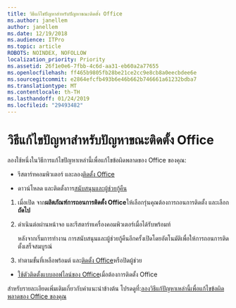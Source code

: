 ```yaml
---
title: วิธีแก้ไขปัญหาสำหรับปัญหาขณะติดตั้ง Office
ms.author: janellem
author: janellem
ms.date: 12/19/2018
ms.audience: ITPro
ms.topic: article
ROBOTS: NOINDEX, NOFOLLOW
localization_priority: Priority
ms.assetid: 26f1e0e6-7fbb-4c6d-aa31-eb60a2a77655
ms.openlocfilehash: ff465b9805fb28be21ce2cc9e8cb8a0eecbdee6e
ms.sourcegitcommit: e2864efcfb493b6e46b662b746661a61232bdba7
ms.translationtype: MT
ms.contentlocale: th-TH
ms.lasthandoff: 01/24/2019
ms.locfileid: "29493482"
---
```

# <a name="solutions-for-issues-while-installing-office"></a>วิธีแก้ไขปัญหาสำหรับปัญหาขณะติดตั้ง Office

ลองใช้หนึ่งในวิธีการแก้ไขปัญหาเหล่านี้เพื่อแก้ไขข้อผิดพลาดของ Office ของคุณ:
  
- รีสตาร์ทคอมพิวเตอร์ และลอง[ติดตั้ง Office](https://portal.office.com/OLS/MySoftware.aspx)
    
- ดาวน์โหลด และติดตั้งการ[สนับสนุนและผู้ช่วยกู้คืน](https://aka.ms/SARA-OfficeUninstall-Alchemy)
    
1. เมื่อเปิด จาก**ผลิตภัณฑ์การถอนการติดตั้ง Office**ให้เลือกรุ่นคุณต้องการถอนการติดตั้ง และเลือก**ถัดไป** 
    
2. ดำเนินต่อผ่านหน้าจอ และรีสตาร์ทเครื่องคอมพิวเตอร์เมื่อได้รับพร้อมท์
    
    หลังจากเริ่มการทำงาน การสนับสนุนและผู้ช่วยกู้คืนอีกครั้งเปิดโดยอัตโนมัติเพื่อให้การถอนการติดตั้งเสร็จสมบูรณ์
    
3. ทำตามขั้นที่เหลือพร้อมต์ และ[ติดตั้ง Office](https://portal.office.com/OLS/MySoftware.aspx)หรือปิดผู้ช่วย 
    
- [ใช้ตัวติดตั้งแบบออฟไลน์ของ Office](https://support.office.com/article/f0a85fe7-118f-41cb-a791-d59cef96ad1c?wt.mc_id=Alchemy_ClientDIA.aspx)เมื่อต้องการติดตั้ง Office 
    
สำหรับรายละเอียดเพิ่มเติมเกี่ยวกับคำแนะนำข้างต้น โปรดดูที่:[ลองวิธีแก้ปัญหาเหล่านี้เพื่อแก้ไขข้อผิดพลาดของ Office ของคุณ](https://support.office.com/article/54554bb8-aa94-43c7-a685-408dd9868c0b?wt.mc_id=Alchemy_ClientDIA.aspx)
  

